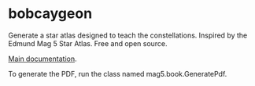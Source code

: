 # bobcaygeon
Generate a star atlas designed to teach the constellations. Inspired by the Edmund Mag 5 Star Atlas. Free and open source.

[Main documentation](https://johanley.github.io/bobcaygeon/index.html).

To generate the PDF, run the class named mag5.book.GeneratePdf.

